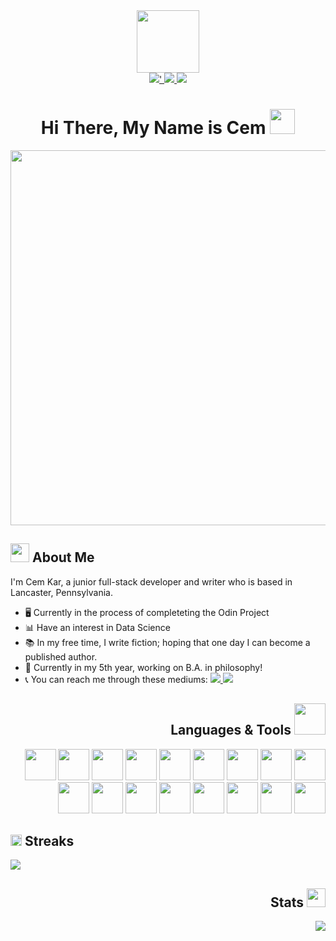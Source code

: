 <div align="center">
  <img width="100" src="https://media.giphy.com/media/zbMRZx113HKBkeCwrm/giphy.gif" />
</div>
<div align="center">
	<a href="https://www.linkedin.com/in/cem-kar-021614251/">
		<img src="https://img.shields.io/badge/-LINKEDIN-blue?logo=linkedin&logoColor=white&style=flat-square"/>'
	</a>
	<a href="https://leetcode.com/cemkar/">
		<img src="https://img.shields.io/badge/-LEETCODE-red?logo=leetcode&logoColor=white&style=flat-square"/>
	</a>
	<a href="twitter.com/">
	<img src="https://img.shields.io/badge/-TWITTER-informational?logo=twitter&logoColor=white&style=flat-square"/>
	</a>
</div>
<div align="center">
	<img src="https://komarev.com/ghpvc/?username=cemkar&style=flat-square&color=success" alt=""/>
</div>
<h1 align="center">
	Hi There, My Name is Cem 
	<img src="https://media.giphy.com/media/m0dmKBkncVETJv2h0S/giphy.gif" width="40px"/>
</h1>
<div align="center"><img src="https://media.giphy.com/media/Y4ak9Ki2GZCbJxAnJD/giphy.gif" width="600px"/></div>
<div>
<h2>
	<img src="https://media.giphy.com/media/5HyXGsoFzXWPKFx07j/giphy.gif" width="30px"/>
	About Me
</h2>
	<p>I'm Cem Kar, a junior full-stack developer and writer who is based in Lancaster, Pennsylvania. </p>
	<ul>
		<li> 🖥 Currently in the process of completeting the Odin Project </li>
		<li>📊 Have an interest in Data Science </ol>
		<li>📚 In my free time, I write fiction; hoping that one day I can become a published author. </li>
		<li>💭 Currently in my 5th year, working on B.A. in philosophy! </li>
		<li>
			📞 You can reach me through these mediums:
			<a href="https://www.linkedin.com/in/cem-kar-021614251/">
				<img src="https://img.shields.io/badge/-LINKEDIN-blue?logo=linkedin&logoColor=white&style=flat-square"/>
			</a>
			<a href="https://www.instagram.com/kar_cj/">
				<img src="https://img.shields.io/badge/-INSTAGRAM-red?logo=instagram&logoColor=white&style=flat-square"/>
			</a>
		</li>
	</ul>
<h2 align="right">
	Languages & Tools
	<img src="https://media.giphy.com/media/jSKBmKkvo2dPQQtsR1/giphy.gif" width="50px"/>
</h2>
<div align="right">
        <img height="50px" width="50px" src="https://cdn.jsdelivr.net/gh/devicons/devicon/icons/html5/html5-plain-wordmark.svg" />
        <img height="50px" width="50px" src="https://cdn.jsdelivr.net/gh/devicons/devicon/icons/css3/css3-plain-wordmark.svg" />
        <img height="50px" width="50px" src="https://cdn.jsdelivr.net/gh/devicons/devicon/icons/javascript/javascript-original.svg" />
	<img height="50px" width="50px" src="https://cdn.jsdelivr.net/gh/devicons/devicon/icons/bootstrap/bootstrap-plain.svg" />
        <img height="50px" width="50px" src="https://cdn.jsdelivr.net/gh/devicons/devicon/icons/tailwindcss/tailwindcss-plain.svg" />
	<img height="50px" width="50px" src="https://cdn.jsdelivr.net/gh/devicons/devicon/icons/css3/css3-plain-wordmark.svg" />
	<img height="50px" width="50px" src="https://cdn.jsdelivr.net/gh/devicons/devicon/icons/mongodb/mongodb-original-wordmark.svg" />
    	<img height="50px" width="50px" src="https://cdn.jsdelivr.net/gh/devicons/devicon/icons/express/express-original.svg" />
    	<img height="50px" width="50px" src="https://cdn.jsdelivr.net/gh/devicons/devicon/icons/react/react-original.svg" />
        <img height="50px" width="50px" src="https://cdn.jsdelivr.net/gh/devicons/devicon/icons/redux/redux-original.svg" />
	<img height="50px" width="50px" src="https://cdn.jsdelivr.net/gh/devicons/devicon/icons/nodejs/nodejs-original.svg" />
	<img height="50px" width="50px" src="https://cdn.jsdelivr.net/gh/devicons/devicon/icons/ruby/ruby-plain-wordmark.svg" />
	<img height="50px" width="50px" src="https://cdn.jsdelivr.net/gh/devicons/devicon/icons/rails/rails-plain-wordmark.svg" />
        <img height="50px" width="50px" src="https://cdn.jsdelivr.net/gh/devicons/devicon/icons/git/git-original.svg" />
	<img height="50px" widith="50px" src="https://cdn.jsdelivr.net/gh/devicons/devicon/icons/typescript/typescript-original.svg" />
        <img height="50px" width="50px" src="https://cdn.jsdelivr.net/gh/devicons/devicon/icons/cplusplus/cplusplus-plain.svg" />
        <img height="50px" width="50px" src="https://cdn.jsdelivr.net/gh/devicons/devicon/icons/java/java-original.svg" />  
</div>
<div>
	<h2> 
		<img src="https://media.giphy.com/media/LccTANVC76vIyl77Ct/giphy.gif" width="18px"/>
		Streaks
	</h2>
<img src="https://github-readme-streak-stats.herokuapp.com?user=cemkar&theme=github-light&hide_border=true&border_radius=6&date_format=M%20j%5B%2C%20Y%5D&exclude_days=Sun%2CSat)](https://git.io/streak-stats)"/>
</div>
<h2 align="right">
	Stats
	<img src="https://media.giphy.com/media/IzLejEn5juzsLN4AqX/giphy.gif" width="30px"/>
</h2>
<div align="right">
	<img src="https://github-readme-stats.vercel.app/api/top-langs/?username=cemkar"/>
</div>




